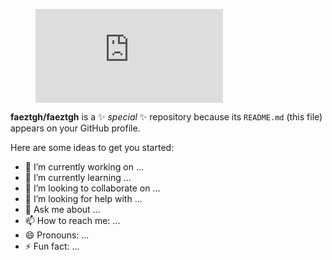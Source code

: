 <html>
  <body>
    <figure><embed src="https://wakatime.com/share/@f4ez/1a8e5344-f788-4e6d-b22b-e22b52a442c1.svg"></embed></figure>
  </body>
</html>

**faeztgh/faeztgh** is a ✨ _special_ ✨ repository because its `README.md` (this file) appears on your GitHub profile.

Here are some ideas to get you started:

- 🔭 I’m currently working on ...
- 🌱 I’m currently learning ...
- 👯 I’m looking to collaborate on ...
- 🤔 I’m looking for help with ...
- 💬 Ask me about ...
- 📫 How to reach me: ...
- 😄 Pronouns: ...
- ⚡ Fun fact: ...

